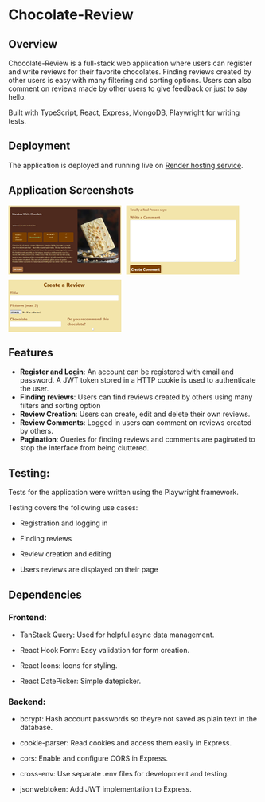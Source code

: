 # Chocolate-Review

## Overview
Chocolate-Review is a full-stack web application where users can register and write reviews for their favorite chocolates.
Finding reviews created by other users is easy with many filtering and sorting options. Users can also comment on reviews made by other users 
to give feedback or just to say hello.

Built with TypeScript, React, Express, MongoDB, Playwright for writing tests.

## Deployment
The application is deployed and running live on [Render hosting service](https://chocolate-review-joakha.onrender.com).

## Application Screenshots
<div style="display: flex; flex-wrap: wrap; gap: 10px;">
  <img src="./pictures/chocolate-1.jpeg" style="width:45%"  />
  <img src="./pictures/chocolate-2.jpeg" style="width:45%"  />
  <img src="./pictures/chocolate-3.jpeg" style="width:45%" />
</div>

## Features
- **Register and Login**: An account can be registered with email and password. A JWT token stored in a HTTP cookie is used to authenticate the user.
- **Finding reviews**: Users can find reviews created by others using many filters and sorting option
- **Review Creation**: Users can create, edit and delete their own reviews.
- **Review Comments**: Logged in users can comment on reviews created by others.
- **Pagination**: Queries for finding reviews and comments are paginated to stop the interface from being cluttered.

## Testing:

Tests for the application were written using the Playwright framework.

Testing covers the following use cases:

- Registration and logging in

- Finding reviews

- Review creation and editing

- Users reviews are displayed on their page

## Dependencies

### Frontend:

- TanStack Query: Used for helpful async data management.

- React Hook Form: Easy validation for form creation.

- React Icons: Icons for styling.

- React DatePicker: Simple datepicker.

### Backend:

- bcrypt: Hash account passwords so theyre not saved as plain text in the database.

- cookie-parser: Read cookies and access them  easily in Express.

- cors: Enable and configure CORS in Express.

- cross-env: Use separate .env files for development and testing.

- jsonwebtoken: Add JWT implementation to Express.
